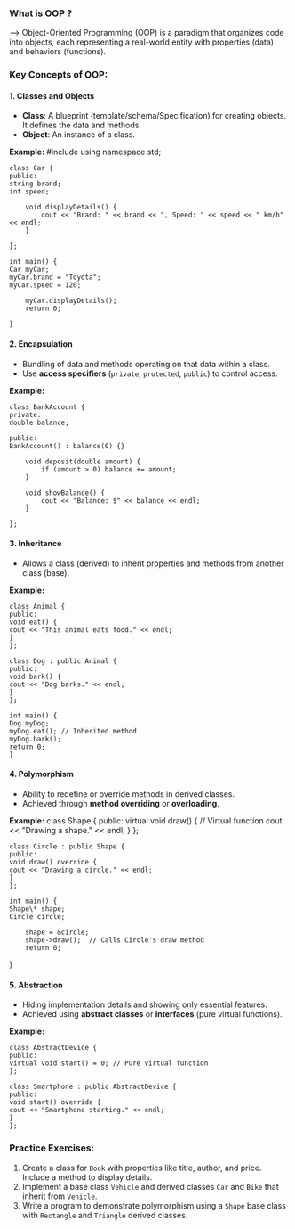 ### What is OOP ?

--> Object-Oriented Programming (OOP) is a paradigm that organizes code into objects, each representing a real-world entity with properties (data) and behaviors (functions).

### Key Concepts of OOP:

#### 1. **Classes and Objects**

- **Class**: A blueprint (template/schema/Specification) for creating objects. It defines the data and methods.
- **Object**: An instance of a class.

**Example:**
    #include <iostream>
    using namespace std;

    class Car {
    public:
    string brand;
    int speed;

        void displayDetails() {
            cout << "Brand: " << brand << ", Speed: " << speed << " km/h" << endl;
        }

    };

    int main() {
    Car myCar;
    myCar.brand = "Toyota";
    myCar.speed = 120;

        myCar.displayDetails();
        return 0;

    }

#### 2. **Encapsulation**

- Bundling of data and methods operating on that data within a class.
- Use **access specifiers** (`private`, `protected`, `public`) to control access.

**Example:**

    class BankAccount {
    private:
    double balance;

    public:
    BankAccount() : balance(0) {}

        void deposit(double amount) {
            if (amount > 0) balance += amount;
        }

        void showBalance() {
            cout << "Balance: $" << balance << endl;
        }

    };

#### 3. **Inheritance**

- Allows a class (derived) to inherit properties and methods from another class (base).

**Example:**

    class Animal {
    public:
    void eat() {
    cout << "This animal eats food." << endl;
    }
    };

    class Dog : public Animal {
    public:
    void bark() {
    cout << "Dog barks." << endl;
    }
    };

    int main() {
    Dog myDog;
    myDog.eat(); // Inherited method
    myDog.bark();
    return 0;
    }

#### 4. **Polymorphism**

- Ability to redefine or override methods in derived classes.
- Achieved through **method overriding** or **overloading**.

**Example:**
    class Shape {
    public:
    virtual void draw() { // Virtual function
    cout << "Drawing a shape." << endl;
    }
    };

    class Circle : public Shape {
    public:
    void draw() override {
    cout << "Drawing a circle." << endl;
    }
    };

    int main() {
    Shape\* shape;
    Circle circle;

        shape = &circle;
        shape->draw();  // Calls Circle's draw method
        return 0;

}

#### 5. **Abstraction**

- Hiding implementation details and showing only essential features.
- Achieved using **abstract classes** or **interfaces** (pure virtual functions).

**Example:**

    class AbstractDevice {
    public:
    virtual void start() = 0; // Pure virtual function
    };

    class Smartphone : public AbstractDevice {
    public:
    void start() override {
    cout << "Smartphone starting." << endl;
    }
    };

### Practice Exercises:

1. Create a class for `Book` with properties like title, author, and price. Include a method to display details.
2. Implement a base class `Vehicle` and derived classes `Car` and `Bike` that inherit from `Vehicle`.
3. Write a program to demonstrate polymorphism using a `Shape` base class with `Rectangle` and `Triangle` derived classes.
